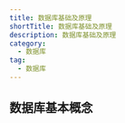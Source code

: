 ```yaml
---
title: 数据库基础及原理
shortTitle: 数据库基础及原理
description: 数据库基础及原理
category:
  - 数据库
tag:
  - 数据库
---
```


## 数据库基本概念